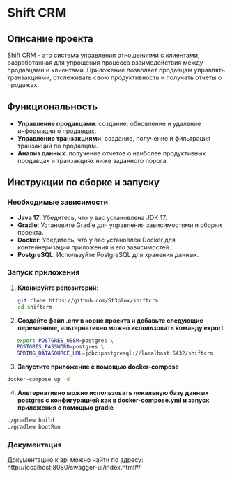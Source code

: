 # Shift CRM

## Описание проекта

Shift CRM - это система управления отношениями с клиентами, разработанная для упрощения процесса взаимодействия между продавцами и клиентами. 
Приложение позволяет продавцам управлять транзакциями, отслеживать свою продуктивность и получать отчеты о продажах.

## Функциональность

- **Управление продавцами**: создание, обновление и удаление информации о продавцах.
- **Управление транзакциями**: создание, получение и фильтрация транзакций по продавцам.
- **Анализ данных**: получение отчетов о наиболее продуктивных продавцах и транзакциях ниже заданного порога.

## Инструкции по сборке и запуску

### Необходимые зависимости

- **Java 17**: Убедитесь, что у вас установлена JDK 17.
- **Gradle**: Установите Gradle для управления зависимостями и сборки проекта.
- **Docker**: Убедитесь, что у вас установлен Docker для контейнеризации приложения и его зависимостей.
- **PostgreSQL**: Используйте PostgreSQL для хранения данных.

### Запуск приложения

1. **Клонируйте репозиторий**:

   ```bash
   git clone https://github.com/St3plox/shiftcrm
   cd shiftcrm
   ```
   
2. **Создайте файл .env в корне проекта и добавьте следующие переменные,
альтернативно можно использовать команду export**
 
```bash
   export POSTGRES_USER=postgres \
   POSTGRES_PASSWORD=postgres \
   SPRING_DATASOURCE_URL=jdbc:postgresql://localhost:5432/shiftcrm
```
3. **Запустите приложение с помощью docker-compose**
```bash
docker-compose up -d
```

4. **Альтернативно можно использовать локальную базу данных postgres с конфигурацией как в docker-compose.yml 
и запуск приложения с помощью gradle**
```bash
./gradlew build
./gradlew bootRun
```

### Документация
Документацию к api можно найти по адресу: http://localhost:8080/swagger-ui/index.html#/

